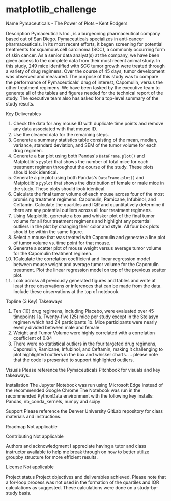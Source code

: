 # matplotlib_challenge
Name
Pymaceuticals - The Power of Plots – Kent Rodgers

Description
Pymaceuticals Inc., is  a burgeoning pharmaceutical company based out of San Diego. Pymaceuticals specializes in anti-cancer pharmaceuticals. In its most recent efforts, it began screening for potential treatments for squamous cell carcinoma (SCC), a commonly occurring form of skin cancer. As a senior data analyst(s) at the company, we have been given access to the complete data from their most recent animal study. In this study, 249 mice identified with SCC tumor growth were treated through a variety of drug regimens. Over the course of 45 days, tumor development was observed and measured. The purpose of this study was to compare the performance of Pymaceuticals' drug of interest, Capomulin, versus the other treatment regimens. We have been tasked by the executive team to generate all of the tables and figures needed for the technical report of the study. The executive team also has asked for a top-level summary of the study results.

Key Deliverables
1.	Check the data for any mouse ID with duplicate time points and remove any data associated with that mouse ID.
2.	Use the cleaned data for the remaining steps.
3.	Generate a summary statistics table consisting of the mean, median, variance, standard deviation, and SEM of the tumor volume for each drug regimen.
4.	Generate a bar plot using both Pandas's `DataFrame.plot()` and Matplotlib's `pyplot` that shows  the number of total mice for each treatment regimen throughout the course of the study. These plots should look identical.
5.	Generate a pie plot using both Pandas's `DataFrame.plot()` and Matplotlib's `pyplot` that shows the distribution of female or male mice in the study. These plots should look identical.
6.	Calculate the final tumor volume of each mouse across four of the most promising treatment regimens: Capomulin, Ramicane, Infubinol, and Ceftamin. Calculate the quartiles and IQR and quantitatively determine if there are any potential outliers across all four treatment regimens.
7.	Using Matplotlib, generate a box and whisker plot of the final tumor volume for all four treatment regimens and highlight any potential outliers in the plot by changing their color and style. All four box plots should be within the same figure. 
8.	Select a mouse that was treated with Capomulin and generate a line plot of tumor volume vs. time point for that mouse.
9.	Generate a scatter plot of mouse weight versus average tumor volume for the Capomulin treatment regimen.
10.	1Calculate the correlation coefficient and linear regression model between mouse weight and average tumor volume for the Capomulin treatment. Plot the linear regression model on top of the previous scatter plot.
11.	Look across all previously generated figures and tables and write at least three observations or inferences that can be made from the data. Include these observations at the top of notebook.

Topline (3 Key) Takeaways
1.	Ten (10) drug regimens, including Placebo, were evaluated over 45 timepoints
1a. Twenty-five (25) mice per study except in the Stelasyn regimen which had 24 participants
1b. Mice participants were nearly evenly divided between male and female
2.	Weight and Tumor Volume were highly correlated with a correlation coefficient of 0.84
3.	There were no statistical outliers in the four targeted drug regimens, Capomulin, Ramicane, Infubinol, and Ceftamin, making it challenging to plot highlighted outliers in the box and whisker charts. … please note that the code is presented to support highlighted outliers. 

Visuals
Please reference the Pymaceuticals Pitchbook for visuals and key takeaways. 

Installation
The Jupyter Notebook was run using Microsoft Edge instead of the recommended Google Chrome
The Notebook was run in the recommended PythonData environment with the following key installs: Pandas, nb_conda_kernels, numpy and scipy

Support
Please reference the Denver University GitLab repository for class materials and instructions.

Roadmap
Not applicable

Contributing
Not applicable

Authors and acknowledgment
I appreciate having a tutor and class instructor available to help me break through on how to better utilize groupby structure for more efficient results.

License
Not applicable

Project status
Project objectives and deliverables achieved. Please note that a for-loop process was not used in the formation of the quartiles and IQR calculations as suggested. These calculations were done on a study-by-study basis. 

